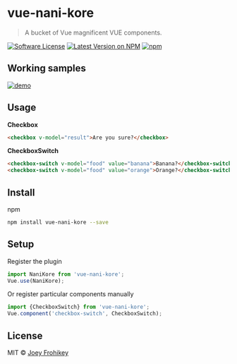 # vue-nani-kore
> A bucket of Vue magnificent VUE components.

[![Software License](https://img.shields.io/badge/license-MIT-brightgreen.svg?style=flat-square)](LICENSE.md)
[![Latest Version on NPM](https://img.shields.io/npm/v/vue-nani-kore.svg?style=flat-square)](https://npmjs.com/package/vue-nani-kore)
[![npm](https://img.shields.io/npm/dt/vue-nani-kore.svg?style=flat-square)](https://www.npmjs.com/package/vue-nani-kore)

## Working samples

[![demo](https://goto10hq.github.io/vue-nani-kore/)](https://goto10hq.github.io/vue-nani-kore/)

## Usage

**Checkbox**

```html
<checkbox v-model="result">Are you sure?</checkbox>
```

**CheckboxSwitch**

```html
<checkbox-switch v-model="food" value="banana">Banana?</checkbox-switch>         
<checkbox-switch v-model="food" value="orange">Orange?</checkbox-switch>         
```

## Install

npm

```bash
npm install vue-nani-kore --save
```

## Setup

Register the plugin

```js
import NaniKore from 'vue-nani-kore';
Vue.use(NaniKore);
```

Or register particular components manually

```js
import {CheckboxSwitch} from 'vue-nani-kore';
Vue.component('checkbox-switch', CheckboxSwitch);
```

## License

MIT © [Joey Frohikey](https://github.com/frohikey)